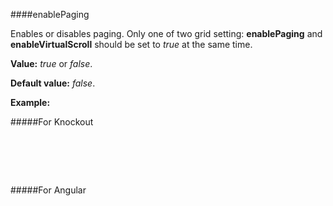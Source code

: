 ﻿####enablePaging

Enables or disables paging. Only one  of two grid setting: **enablePaging** and **enableVirtualScroll** should be set to *true* at the same time.

**Value:** *true* or *false*.

**Default value:** *false*.

**Example:**

#####For Knockout
<!--Start the highlighter-->
<pre class="brush: html">
	<div id="test-knockout" data-bind="tgrid: { provider: itemsProvider, enablePaging: true}">
	</div>
</pre>

#####For Angular

<pre class="brush: html">
	<t-grid id="test-angular" provider="itemsProvider" enablePaging="true">
	</t-grid>
</pre>

#####

<script type="text/javascript">
    SyntaxHighlighter.highlight();
</script>